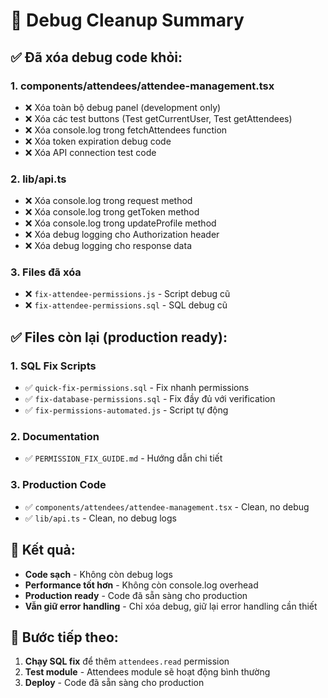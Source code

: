 # 🧹 Debug Cleanup Summary

## ✅ Đã xóa debug code khỏi:

### 1. **components/attendees/attendee-management.tsx**
- ❌ Xóa toàn bộ debug panel (development only)
- ❌ Xóa các test buttons (Test getCurrentUser, Test getAttendees)
- ❌ Xóa console.log trong fetchAttendees function
- ❌ Xóa token expiration debug code
- ❌ Xóa API connection test code

### 2. **lib/api.ts**
- ❌ Xóa console.log trong request method
- ❌ Xóa console.log trong getToken method
- ❌ Xóa console.log trong updateProfile method
- ❌ Xóa debug logging cho Authorization header
- ❌ Xóa debug logging cho response data

### 3. **Files đã xóa**
- ❌ `fix-attendee-permissions.js` - Script debug cũ
- ❌ `fix-attendee-permissions.sql` - SQL debug cũ

## ✅ Files còn lại (production ready):

### 1. **SQL Fix Scripts**
- ✅ `quick-fix-permissions.sql` - Fix nhanh permissions
- ✅ `fix-database-permissions.sql` - Fix đầy đủ với verification
- ✅ `fix-permissions-automated.js` - Script tự động

### 2. **Documentation**
- ✅ `PERMISSION_FIX_GUIDE.md` - Hướng dẫn chi tiết

### 3. **Production Code**
- ✅ `components/attendees/attendee-management.tsx` - Clean, no debug
- ✅ `lib/api.ts` - Clean, no debug logs

## 🎯 Kết quả:
- **Code sạch** - Không còn debug logs
- **Performance tốt hơn** - Không còn console.log overhead
- **Production ready** - Code đã sẵn sàng cho production
- **Vẫn giữ error handling** - Chỉ xóa debug, giữ lại error handling cần thiết

## 🚀 Bước tiếp theo:
1. **Chạy SQL fix** để thêm `attendees.read` permission
2. **Test module** - Attendees module sẽ hoạt động bình thường
3. **Deploy** - Code đã sẵn sàng cho production
